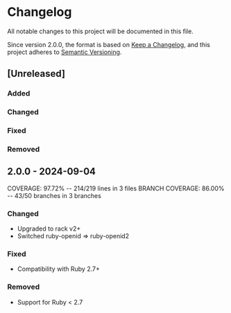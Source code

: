 # Changelog
All notable changes to this project will be documented in this file.

Since version 2.0.0, the format is based on [Keep a Changelog](https://keepachangelog.com/en/1.0.0/),
and this project adheres to [Semantic Versioning](https://semver.org/spec/v2.0.0.html).

## [Unreleased]
### Added
### Changed
### Fixed
### Removed

## 2.0.0 - 2024-09-04
COVERAGE:  97.72% -- 214/219 lines in 3 files
BRANCH COVERAGE:  86.00% -- 43/50 branches in 3 branches
### Changed
- Upgraded to rack v2+
- Switched ruby-openid => ruby-openid2
### Fixed
- Compatibility with Ruby 2.7+
### Removed
- Support for Ruby < 2.7
